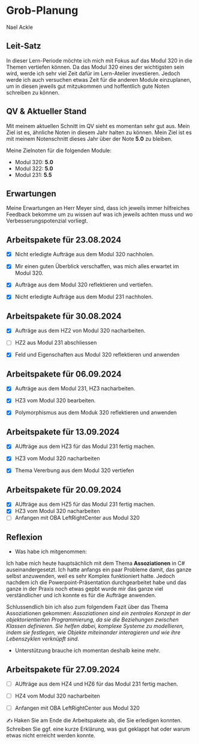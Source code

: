 # Grob-Planung

Nael Ackle


## Leit-Satz

In dieser Lern-Periode möchte ich mich mit Fokus auf das Modul 320 in die Themen vertiefen können. Da das Modul 320 eines der wichtigsten sein wird, werde ich sehr viel Zeit dafür im Lern-Atelier investieren. Jedoch werde ich auch versuchen etwas Zeit für die anderen Module einzuplanen, um in diesen jeweils gut mitzukommen und hoffentlich gute Noten schreiben zu können.

## QV & Aktueller Stand

Mit meinem aktuellen Schnitt im QV sieht es momentan sehr gut aus. Mein Ziel ist es, ähnliche Noten in diesem Jahr halten zu können. Mein Ziel ist es mit meinem Notenschnitt dieses Jahr über der Note **5.0** zu bleiben. 

Meine Zielnoten für die folgenden Module:
- Modul 320: **5.0**
- Modul 322: **5.0**
- Modul 231: **5.5**


## Erwartungen

Meine Erwartungen an Herr Meyer sind, dass ich jeweils immer hilfreiches Feedback bekomme um zu wissen auf was ich jeweils achten muss und wo Verbesserungspotenzial vorliegt.

## Arbeitspakete für 23.08.2024


- [x] Nicht erledigte Aufträge aus dem Modul 320 nachholen.

- [x] Mir einen guten Überblick verschaffen, was mich alles erwartet im Modul 320.

- [x] Aufträge aus dem Modul 320 reflektieren und vertiefen.

- [x] Nicht erledigte Aufträge aus dem Modul 231 nachholen.



## Arbeitspakete für 30.08.2024

- [x] Aufträge aus dem HZ2 von Modul 320 nacharbeiten.
- [ ] HZ2 aus Modul 231 abschliessen
- [x] Feld und Eigenschaften aus Modul 320 reflektieren und anwenden



## Arbeitspakete für 06.09.2024

- [x] Aufträge aus dem Modul 231, HZ3 nacharbeiten.
- [x] HZ3 vom Modul 320 bearbeiten.
- [x] Polymorphismus aus dem Moduk 320 reflektieren und anwenden



## Arbeitspakete für 13.09.2024

- [x] AUfträge aus dem HZ3 für das Modul 231 fertig machen.
- [x] HZ3 vom Modul 320 nacharbeiten
- [x] Thema Vererbung aus dem Modul 320 vertiefen


## Arbeitspakete für 20.09.2024

- [x] AUfträge aus dem HZ5 für das Modul 231 fertig machen.
- [x] HZ3 vom Modul 320 nacharbeiten
- [ ] Anfangen mit OBA LeftRightCenter aus Modul 320

## Reflexion

- Was habe ich mitgenommen:

Ich habe mich heute hauptsächlich mit dem Thema **Assoziationen** in C# auseinandergesetzt. Ich hatte anfangs ein paar Probleme damit, das ganze selbst anzuwenden, weil es sehr Komplex funktioniert hatte. Jedoch nachdem ich die Powerpoint-Präsentation durchgearbeitet habe und das ganze in der Praxis noch etwas gepbt wurde mir das ganze viel verständlicher und ich konnte es für die Aufträge anwenden.

Schlussendlich bin ich also zum folgendem Fazit über das Thema Assoziationen gekommen:
*Assoziationen sind ein zentrales Konzept in der objektorientierten Programmierung, da sie die Beziehungen zwischen Klassen definieren. Sie helfen dabei, komplexe Systeme zu modellieren, indem sie festlegen, wie Objekte miteinander interagieren und wie ihre Lebenszyklen verknüpft sind.*


- Unterstützung brauche ich momentan deshalb keine mehr.


## Arbeitspakete für 27.09.2024

- [ ] AUfträge aus dem HZ4 und HZ6 für das Modul 231 fertig machen.
- [ ] HZ4 vom Modul 320 nacharbeiten
- [ ] Anfangen mit OBA LeftRightCenter aus Modul 320



✍️  Haken Sie am Ende die Arbeitspakete ab, die Sie erledigen konnten. Schreiben Sie ggf. eine kurze Erklärung, was gut geklappt hat oder warum etwas nicht erreicht werden konnte.
